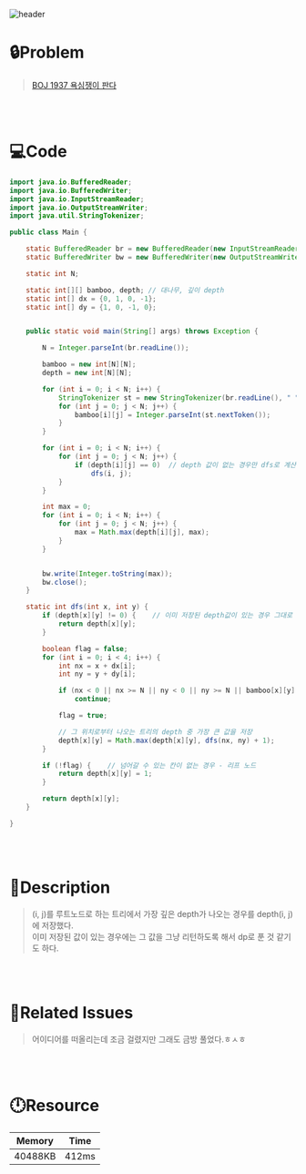 ![header](https://capsule-render.vercel.app/api?type=waving&height=200&color=0:FF658D,100:FFCB32&text=BOJ%201937&fontColor=FFFFFF&fontAlign=80&fontAlignY=35&fontSize=50)

# **🔒Problem**

> [BOJ 1937 욕심쟁이 판다](https://www.acmicpc.net/problem/1937)

<br>
<br>

# **💻Code**

```java
import java.io.BufferedReader;
import java.io.BufferedWriter;
import java.io.InputStreamReader;
import java.io.OutputStreamWriter;
import java.util.StringTokenizer;

public class Main {

    static BufferedReader br = new BufferedReader(new InputStreamReader(System.in));
    static BufferedWriter bw = new BufferedWriter(new OutputStreamWriter(System.out));

    static int N;

    static int[][] bamboo, depth; // 대나무, 깊이 depth
    static int[] dx = {0, 1, 0, -1};
    static int[] dy = {1, 0, -1, 0};


    public static void main(String[] args) throws Exception {

        N = Integer.parseInt(br.readLine());

        bamboo = new int[N][N];
        depth = new int[N][N];

        for (int i = 0; i < N; i++) {
            StringTokenizer st = new StringTokenizer(br.readLine(), " ");
            for (int j = 0; j < N; j++) {
                bamboo[i][j] = Integer.parseInt(st.nextToken());
            }
        }

        for (int i = 0; i < N; i++) {
            for (int j = 0; j < N; j++) {
                if (depth[i][j] == 0)  // depth 값이 없는 경우만 dfs로 계산
                    dfs(i, j);
            }
        }

        int max = 0;
        for (int i = 0; i < N; i++) {
            for (int j = 0; j < N; j++) {
                max = Math.max(depth[i][j], max);
            }
        }


        bw.write(Integer.toString(max));
        bw.close();
    }

    static int dfs(int x, int y) {
        if (depth[x][y] != 0) {    // 이미 저장된 depth값이 있는 경우 그대로 리턴
            return depth[x][y];
        }

        boolean flag = false;
        for (int i = 0; i < 4; i++) {
            int nx = x + dx[i];
            int ny = y + dy[i];

            if (nx < 0 || nx >= N || ny < 0 || ny >= N || bamboo[x][y] >= bamboo[nx][ny])
                continue;

            flag = true;

            // 그 위치로부터 나오는 트리의 depth 중 가장 큰 값을 저장
            depth[x][y] = Math.max(depth[x][y], dfs(nx, ny) + 1);
        }

        if (!flag) {    // 넘어갈 수 있는 칸이 없는 경우 - 리프 노드
            return depth[x][y] = 1;
        }

        return depth[x][y];
    }

}

```

<br>
<br>

# **🔑Description**

> (i, j)를 루트노드로 하는 트리에서 가장 깊은 depth가 나오는 경우를 depth(i, j)에 저장했다.\
> 이미 저장된 값이 있는 경우에는 그 값을 그냥 리턴하도록 해서 dp로 푼 것 같기도 하다.

<br>
<br>

# **📑Related Issues**

> 어이디어를 떠올리는데 조금 걸렸지만 그래도 금방 풀었다.ㅎㅅㅎ

<br>
<br>

# **🕛Resource**

| Memory  | Time  |
| ------- | ----- |
| 40488KB | 412ms |
